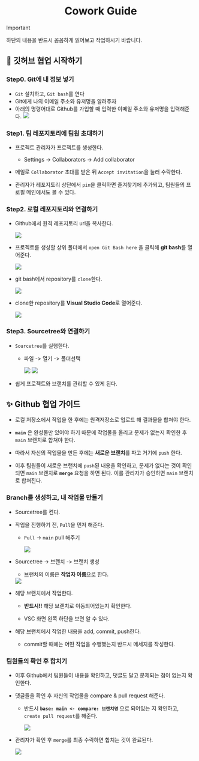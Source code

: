 <div align="center">

# Cowork Guide

</div>

> [!IMPORTANT]
>
> 하단의 내용을 반드시 꼼꼼하게 읽어보고 작업하시기 바랍니다.


## 🚨 깃허브 협업 시작하기

### Step0. Git에 내 정보 넣기
- `Git` 설치하고, `Git bash`를 연다
- Git에게 나의 이메일 주소와 유저명을 알려주자
- 아래의 명령어대로 Github를 가입할 때 입력한 이메일 주소와 유저명을 입력해준다.
    <img src = "./img/image12.png">


### Step1. 팀 레포지토리에 팀원 초대하기

- 프로젝트 관리자가 프로젝트를 생성한다.
    - Settings -> Collaborators -> Add collaborator

- 메일로 `Collaborator` 초대를 받은 뒤 `Accept invitation`을 눌러 수락한다.

- 관리자가 레포지토리 상단에서 `pin`을 클릭하면 즐겨찾기에 추가되고, 팀원들의 프로필 메인에서도 볼 수 있다.

### Step2. 로컬 레포지토리와 연결하기

- Github에서 원격 레포지토리 url을 복사한다.

    <img src = "./img/image1.png">

- 프로젝트를 생성할 상위 폴더에서 `open Git Bash here` 을 클릭해 **git bash**를 열어준다. 

    <img src = "./img/image2.png">

- git bash에서 repository를 `clone`한다.

    <img src = "./img/image3.png">

- clone한 repository를 **Visual Studio Code**로 열어준다.

    <img src = "./img/image4.png">

### Step3. Sourcetree와 연결하기
- `Sourcetree`를 실행한다.

    - 파일 -> 열기 -> 폴더선택

        <img src = "./img/image5.png">
        <img src = "./img/image6.png">

- 쉽게 프로젝트와 브랜치를 관리할 수 있게 된다.

## ✨ Github 협업 가이드

- 로컬 저장소에서 작업을 한 후에는 원격저장소로 업로드 해 결과물을 합쳐야 한다.

- **`main`** 은 완성물만 있어야 하기 때문에 작업물을 올리고 문제가 없는지 확인한 후 `main` 브랜치로 합쳐야 한다.

- 따라서 자신의 작업물을 만든 후에는 **새로운 브랜치**를 파고 거기에 `push` 한다.

- 이후 팀원들이 새로운 브랜치에 `push`된 내용을 확인하고, 문제가 없다는 것이 확인되면 `main` 브랜치로 **`merge`** 요청을 하면 된다. 이를 관리자가 승인하면 `main` 브랜치로 합쳐진다.

### Branch를 생성하고, 내 작업물 만들기

- Sourcetree를 켠다.
- 작업을 진행하기 전, `Pull`을 먼저 해준다.

    - `Pull` -> `main` pull 해주기

        <img src = "./img/image8.png">

- Sourcetree -> 브랜치 -> 브랜치 생성

    - 브랜치의 이름은 **작업자 이름**으로 한다.

    <img src = "./img/image7.png">

- 해당 브랜치에서 작업한다.

    - **반드시!!** 해당 브랜치로 이동되어있는지 확인한다.

    - VSC 화면 왼쪽 하단을 보면 알 수 있다.

- 해당 브랜치에서 작업한 내용을 add, commit, push한다.

    - commit할 때에는 어떤 작업을 수행했는지 반드시 메세지를 작성한다.

### 팀원들의 확인 후 합치기

- 이후 Github에서 팀원들이 내용을 확인하고, 댓글도 달고 문제되는 점이 없는지 확인한다.

- 댓글들을 확인 후 자신의 작업물을 compare & pull request 해준다.

    - 반드시 **`base: main <- compare: 브랜치명`** 으로 되어있는 지 확인하고, `create pull request`를 해준다.

        <img src = "./img/image10.png">

- 관리자가 확인 후 `merge`를 최종 수락하면 합치는 것이 완료된다.

    <img src = "./img/image11.png">
